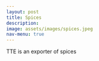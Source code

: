 ```yaml
---
layout: post
title: Spices
description: 
image: assets/images/spices.jpeg
nav-menu: true
---
```


TTE is an exporter of spices